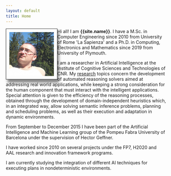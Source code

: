 ```yaml
---
layout: default
title: Home
---
```

<img style="float: left; border: 1px solid; box-shadow: 5px 10px 8px #888888; padding: 10px;" src="figures/face.png">

Hi all! I am **{{site.name}}**. I have a M.Sc. in Computer Engineering since 2010 from University of Rome 'La Sapienza' and a Ph.D. in Computing, Electronics and Mathematics since 2019 from University of Plymouth.

I am a researcher in Artificial Intelligence at the Institute of Cognitive Sciences and Technologies of CNR. My [research](/research/) topics concern the development of automated reasoning solvers aimed at addressing real world applications, while keeping a strong consideration for the human component that must interact with the intelligent applications. Special attention is given to the efficiency of the reasoning processes, obtained through the development of domain-independent heuristics which, in an integrated way, allow solving semantic inference problems, planning and scheduling problems, as well as their execution and adaptation in dynamic environments.

From September to December 2015 I have been part of the Artificial Intelligence and Machine Learning group of the Pompeu Fabra University of Barcelona under the supervision of Hector Geffner.

I have worked since 2010 on several projects under the FP7, H2020 and AAL research and innovation framework programs.

I am currently studying the integration of different AI techniques for executing plans in nondeterministic environments.